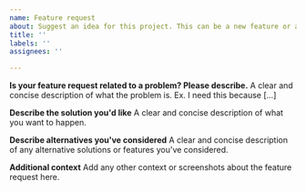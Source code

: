 ```yaml
---
name: Feature request
about: Suggest an idea for this project. This can be a new feature or an improvement.
title: ''
labels: ''
assignees: ''

---
```


**Is your feature request related to a problem? Please describe.**
  A clear and concise description of what the problem is. Ex. I need this because [...]

**Describe the solution you'd like**
A clear and concise description of what you want to happen.

**Describe alternatives you've considered**
  A clear and concise description of any alternative solutions or features you've considered.

**Additional context**
Add any other context or screenshots about the feature request here.
